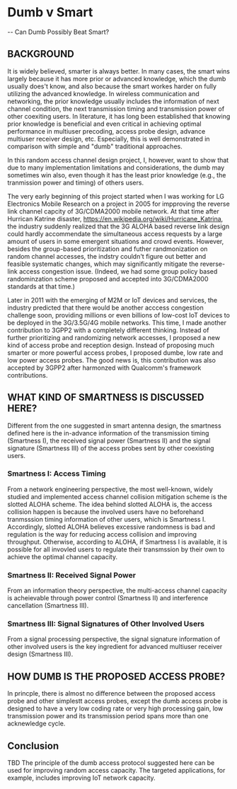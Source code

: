 # Dumb v Smart

-- Can Dumb Possibly Beat Smart?

## BACKGROUND

It is widely believed, smarter is always better. In many cases, the smart wins largely because it has more prior or advanced knowledge, which the dumb usually does't know, and also because the smart workes harder on fully utilizing the advanced knowledge.  In wireless communication and networking, the prior knowledge usually includes the information of next channel condition, the next transmission timing and transmission power of other coexiting users.  In literature, it has long been established that knowing prior knowledge is beneficial and even critical in achieving optimal performance in multiuser precoding, access probe design, advance multiuser receiver design, etc.  Especially, this is well demonstrated in comparison with simple and "dumb" traditional approaches.  

In this random access channel design project, I, however, want to show that due to many implementation limitations and considerations, the dumb may sometimes win also, even though it has the least prior knowledge (e.g., the tranmission power and timing) of others users.  

The very early beginning of this project started when I was working for LG Electronics Mobile Research on a project in 2005 for impproving the reverse link channel capcity of 3G/CDMA2000 mobile network. At that time after Hurrican
Katrine disaster, https://en.wikipedia.org/wiki/Hurricane_Katrina, the industry suddenly realized that the 3G ALOHA based reverse link design could hardly accommendate the simultaneous access requests by a large amount of users in    some emergent situations and crowd events.  However, besides the group-based prioritization and futher randmonization on random channel accesses, the indstry couldn't figure out better and feasible systematic changes, which may significantly mitigate the reverse-link access congestion issue. (Indeed, we had some group policy based randominzation scheme proposed and accepted into 3G/CDMA2000 standards at that time.)

Later in 2011 with the emerging of M2M or IoT devices and services, the industry predicted that there would be another acccess congestion challenge soon, providing millions or even billions of low-cost IoT devices to be deployed in the 3G/3.5G/4G mobile networks.  This time, I made another contribution to 3GPP2 with a completely different thinking.  Instead of further prioritizing and randomizing network accesses,  I proposed a new kind of access probe and reception design. Instead of proposing much smarter or more powerful access probes, I proposed dumbe, low rate and low power access probes.  The good news is, this contribution was also accepted by 3GPP2 after harmonzed with Qualcomm's framework contributions.


## WHAT KIND OF SMARTNESS IS DISCUSSED HERE?

Different from the one suggested in smart antenna design, the smartness defined here is the in-advance information of the transmission timing (Smartness I),  the received signal power (Smartness II) and the signal signature (Smartness III) of the access probes sent by other coexisting users.  

### Smartness I: Access Timing
From a network engineering perspective, the most well-known, widely studied and implemented access channel collision mitigation scheme is the slotted ALOHA scheme.  The idea behind slotted ALOHA is, the access collision happen is because the involved users have no beforehand tranmsssion timing information of other users, which is Smartness I.  Accordingly, slotted ALOHA believes excessive randomness is bad and regulation is the way for reducing access collision and improving throughput.  Otherwise, according to ALOHA, if Smartness I is available, it is possible for all invovled users to regulate their transmssion by their own to achieve the optimal channel capacity.       

### Smartness II: Received Signal Power
From an information theory perspective, the multi-access channel capacity is acheievable through power control (Smartness II) and interference cancellation (Smartness III).  


### Smartness III: Signal Signatures of Other Involved Users
From a signal processing perspective, the signal signature information of other involved users is the key ingredient for advanced multiuser receiver design (Smartness III).

## HOW DUMB IS THE PROPOSED ACCESS PROBE?
In princple, there is almost no difference between the proposed access probe and other simplestt access probes, except the dumb access probe is designed to have a very low coding rate or very high processing gain, low transmission power and its transmission period spans more than one acknewledge cycle.


## Conclusion
TBD
The principle of the dumb access protocol suggested here can be used for improving random access capacity.  The targeted applications, for example, includes improving IoT network capacity.


